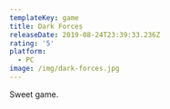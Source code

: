 ```yaml
---
templateKey: game
title: Dark Forces
releaseDate: 2019-08-24T23:39:33.236Z
rating: '5'
platform:
  - PC
image: /img/dark-forces.jpg
---
```

Sweet game.
